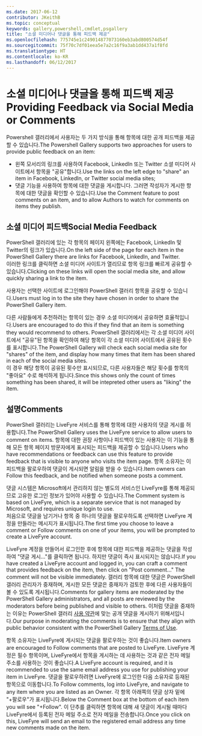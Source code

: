 ```yaml
---
ms.date: 2017-06-12
contributor: JKeithB
ms.topic: conceptual
keywords: gallery,powershell,cmdlet,psgallery
title: "소셜 미디어나 댓글을 통해 피드백 제공"
ms.openlocfilehash: 775745e1c249014877073160eb3abd800574d54f
ms.sourcegitcommit: 75f70c7df01eea5e7a2c16f9a3ab1dd437a1f8fd
ms.translationtype: HT
ms.contentlocale: ko-KR
ms.lasthandoff: 06/12/2017
---
```

# <a name="providing-feedback-via-social-media-or-comments"></a><span data-ttu-id="2e91a-103">소셜 미디어나 댓글을 통해 피드백 제공</span><span class="sxs-lookup"><span data-stu-id="2e91a-103">Providing Feedback via Social Media or Comments</span></span>

<span data-ttu-id="2e91a-104">Powershell 갤러리에서 사용자는 두 가지 방식을 통해 항목에 대한 공개 피드백을 제공할 수 있습니다.</span><span class="sxs-lookup"><span data-stu-id="2e91a-104">The Powershell Gallery supports two approaches for users to provide public feedback on an item:</span></span>

* <span data-ttu-id="2e91a-105">왼쪽 모서리의 링크를 사용하여 Facebook, LinkedIn 또는 Twitter 소셜 미디어 사이트에서 항목을 "공유"합니다.</span><span class="sxs-lookup"><span data-stu-id="2e91a-105">Use the links on the left edge to "share" an item in Facebook, LinkedIn, or Twitter social media sites;</span></span>
* <span data-ttu-id="2e91a-106">댓글 기능을 사용하여 항목에 대한 댓글을 게시합니다. 그러면 작성자가 게시한 항목에 대한 댓글을 확인할 수 있습니다.</span><span class="sxs-lookup"><span data-stu-id="2e91a-106">Use the Comment feature to post comments on an item, and to allow Authors to watch for comments on items they publish.</span></span>

## <a name="social-media-feedback"></a><span data-ttu-id="2e91a-107">소셜 미디어 피드백</span><span class="sxs-lookup"><span data-stu-id="2e91a-107">Social Media Feedback</span></span>
<span data-ttu-id="2e91a-108">PowerShell 갤러리에 있는 각 항목의 페이지 왼쪽에는 Facebook, LinkedIn 및 Twitter의 링크가 있습니다.</span><span class="sxs-lookup"><span data-stu-id="2e91a-108">On the left side of the page for each item in the PowerShell Gallery there are links for Facebook, LinkedIn, and Twitter.</span></span>   
<span data-ttu-id="2e91a-109">이러한 링크를 클릭하면 소셜 미디어 사이트가 열리므로 항목 링크를 빠르게 공유할 수 있습니다.</span><span class="sxs-lookup"><span data-stu-id="2e91a-109">Clicking on these links will open the social media site, and allow quickly sharing a link to the item.</span></span>

<span data-ttu-id="2e91a-110">사용자는 선택한 사이트에 로그인해야 PowerShell 갤러리 항목을 공유할 수 있습니다.</span><span class="sxs-lookup"><span data-stu-id="2e91a-110">Users must log in to the site they have chosen in order to share the PowerShell Gallery item.</span></span>     

<span data-ttu-id="2e91a-111">다른 사람들에게 추천하려는 항목이 있는 경우 소셜 미디어에서 공유하면 효율적입니다.</span><span class="sxs-lookup"><span data-stu-id="2e91a-111">Users are encouraged to do this if they find that an item is something they would recommend to others.</span></span> <span data-ttu-id="2e91a-112">PowerShell 갤러리에서는 각 소셜 미디어 사이트에서 "공유"된 항목을 확인하여 해당 항목이 각 소셜 미디어 사이트에서 공유된 횟수를 표시합니다.</span><span class="sxs-lookup"><span data-stu-id="2e91a-112">The PowerShell Gallery will check each social media site for "shares" of the item, and display how many times that item has been shared in each of the social media sites.</span></span>  
<span data-ttu-id="2e91a-113">이 경우 해당 항목이 공유된 횟수만 표시되므로, 다른 사용자들은 해당 횟수를 항목의 "좋아요" 수로 해석하게 됩니다.</span><span class="sxs-lookup"><span data-stu-id="2e91a-113">Since this shows only the count of times something has been shared, it will be intepreted other users as "liking" the item.</span></span>


## <a name="comments"></a><span data-ttu-id="2e91a-114">설명</span><span class="sxs-lookup"><span data-stu-id="2e91a-114">Comments</span></span>
<span data-ttu-id="2e91a-115">PowerShell 갤러리는 LiveFyre 서비스를 통해 항목에 대한 사용자의 댓글 게시를 허용합니다.</span><span class="sxs-lookup"><span data-stu-id="2e91a-115">The PowerShell Gallery uses the LiveFyre service to allow users to comment on items.</span></span>
<span data-ttu-id="2e91a-116">항목에 대한 권장 사항이나 피드백이 있는 사용자는 이 기능을 통해 모든 항목 페이지 방문자에게 표시되는 피드백을 제공할 수 있습니다.</span><span class="sxs-lookup"><span data-stu-id="2e91a-116">Users who have recommendations or feedback can use this feature to provide feedback that is visible to anyone who visits the item page.</span></span>
<span data-ttu-id="2e91a-117">항목 소유자는 이 피드백을 팔로우하여 댓글이 게시되면 알림을 받을 수 있습니다.</span><span class="sxs-lookup"><span data-stu-id="2e91a-117">Item owners can Follow this feedback, and be notified when someone posts a comment.</span></span> 

<span data-ttu-id="2e91a-118">댓글 시스템은 Microsoft에서 관리하지 않는 별도의 서비스인 LiveFyre를 통해 제공되므로 고유한 로그인 정보가 있어야 사용할 수 있습니다.</span><span class="sxs-lookup"><span data-stu-id="2e91a-118">The Comment system is based on LiveFyre, which is a separate service that is not managed by Microsoft, and requires unique login to use.</span></span>  
<span data-ttu-id="2e91a-119">처음으로 댓글을 남기거나 항목 중 하나의 댓글을 팔로우하도록 선택하면 LiveFyre 계정을 만들라는 메시지가 표시됩니다.</span><span class="sxs-lookup"><span data-stu-id="2e91a-119">The first time you choose to leave a comment or Follow comments on one of your items, you will be prompted to create a LiveFyre account.</span></span>

<span data-ttu-id="2e91a-120">LiveFyre 계정을 만들어서 로그인한 후에 항목에 대한 피드백을 제공하는 댓글을 작성하여 "댓글 게시..."를 클릭하면 됩니다. 하지만 댓글이 즉시 표시되지는 않습니다.</span><span class="sxs-lookup"><span data-stu-id="2e91a-120">If you have created a LiveFyre account and logged in, you can craft a comment that provides feedback on the item, then click on "Post comment..." The comment will not be visible immediately.</span></span> <span data-ttu-id="2e91a-121">갤러리 항목에 대한 댓글은 PowerShell 갤러리 관리자가 중재하며, 게시한 모든 댓글은 중재자가 검토한 후에 다른 사용자들이 볼 수 있도록 게시됩니다.</span><span class="sxs-lookup"><span data-stu-id="2e91a-121">Comments for gallery items are moderated by the PowerShell Gallery administrators, and all posts are reviewed by the moderators before being published and visible to others.</span></span>
<span data-ttu-id="2e91a-122">이처럼 댓글을 중재하는 이유는 PowerShell 갤러리 [사용 약관](https://www.powershellgallery.com/policies/Terms)에 맞는 공개 댓글을 게시하기 위해서입니다.</span><span class="sxs-lookup"><span data-stu-id="2e91a-122">Our purpose in moderating the comments is to ensure that they align with public behavior consistent with the PowerShell Gallery [Terms of Use](https://www.powershellgallery.com/policies/Terms).</span></span>  

<span data-ttu-id="2e91a-123">항목 소유자는 LiveFyre에 게시되는 댓글을 팔로우하는 것이 좋습니다.</span><span class="sxs-lookup"><span data-stu-id="2e91a-123">Item owners are encouraged to Follow comments that are posted to LiveFyre.</span></span> <span data-ttu-id="2e91a-124">LiveFyre 계정은 필수 항목이며, LiveFyre에서 항목을 게시하는 데 사용하는 것과 같은 전자 메일 주소를 사용하는 것이 좋습니다.</span><span class="sxs-lookup"><span data-stu-id="2e91a-124">A LiveFyre account is required, and it is recommended to use the same email address you use for publishing your item in LiveFyre.</span></span> <span data-ttu-id="2e91a-125">댓글을 팔로우하려면 LiveFyre에 로그인한 다음 소유자로 등재된 항목으로 이동합니다.</span><span class="sxs-lookup"><span data-stu-id="2e91a-125">To Follow comments, log into LiveFyre, and navigate to any item where you are listed as an Owner.</span></span> <span data-ttu-id="2e91a-126">각 항목 아래쪽의 댓글 상자 밑에 "+팔로우"가 표시됩니다.</span><span class="sxs-lookup"><span data-stu-id="2e91a-126">Below the Comment box at the bottom of each item you will see "+Follow".</span></span> <span data-ttu-id="2e91a-127">이 단추를 클릭하면 항목에 대해 새 댓글이 게시될 때마다 LiveFyre에서 등록된 전자 메일 주소로 전자 메일을 전송합니다.</span><span class="sxs-lookup"><span data-stu-id="2e91a-127">Once you click on this, LiveFyre will send an email to the registered email address any time new comments made on the item.</span></span>

